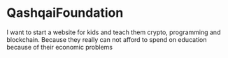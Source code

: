 # QashqaiFoundation
I want to start a website for kids and teach them crypto, programming and blockchain.  Because they really can not afford to spend on education because of their economic problems
